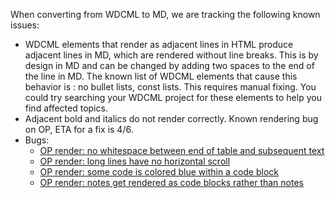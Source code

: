 When converting from WDCML to MD, we are tracking the following known issues:

* WDCML elements that render as adjacent lines in HTML produce adjacent lines in MD, which are rendered without line breaks.  This is by design in MD and can be changed by adding two spaces to the end of the line in MD.  The known list of WDCML elements that cause this behavior is : no bullet lists, const lists.  This requires manual fixing.  You could try searching your WDCML project for these elements to help you find affected topics.
* Adjacent bold and italics do not render correctly.  Known rendering bug on OP, ETA for a fix is 4/6.
* Bugs:
    * [OP render: no whitespace between end of table and subsequent text](https://mseng.visualstudio.com/DefaultCollection/VSChina/_workitems?_a=edit&id=557103)
    * [OP render: long lines have no horizontal scroll](https://mseng.visualstudio.com/DefaultCollection/VSChina/_workitems?_a=edit&id=557096)
    * [OP render: some code is colored blue within a code block](https://mseng.visualstudio.com/DefaultCollection/VSChina/_workitems/edit/556873?fullScreen=false)
    * [OP render: notes get rendered as code blocks rather than notes](https://mseng.visualstudio.com/DefaultCollection/VSChina/_workitems/edit/556860?fullScreen=false)


